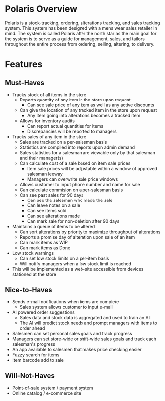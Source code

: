 # Polaris Overview

Polaris is a stock-tracking, ordering, alterations tracking, and sales tracking
system. This system has been designed with a mens wear sales retailer in mind. 
The system is called Polaris after the north star as the main goal for the system
is to serve as a guide for management, sales, and tailors throughout the entire
process from ordering, selling, altering, to delivery.

# Features

## Must-Haves

- Tracks stock of all items in the store
    - Reports quantity of any item in the store upon request
        - Can see sale price of any item as well as any active discounts
    - Can give the location of any tracked item in the store upon request
        - Any item going into alterations becomes a tracked item
    - Allows for inventory audits
        - Can report actual quantities for items
        - Discrepancies will be reported to managers
- Tracks sales of any item in the store
    - Sales are tracked on a per-salesman basis
    - Statistics are compiled into reports upon admin demand
    - Sales statistics for a salesman are viewable only by that salesman and their manager(s)
    - Can calculate cost of a sale based on item sale prices
        - Item sale prices will be adjustable within a window of approved salesman leeway
        - Managers can overwrite sale price windows
    - Allows customer to input phone number and name for sale
    - Can calculate commision on a per-salesman basis
    - Can see past sales for 90 days
        - Can see the salesman who made the sale
        - Can leave notes on a sale
        - Can see items sold
        - Can see alterations made
        - Can mark sale for non-deletion after 90 days
- Maintains a queue of items to be altered
    - Can sort alterations by priority to maximize throughput of alterations
    - Reports a promise day of alteration upon sale of an item
    - Can mark items as WIP
    - Can mark items as Done
- Low stock warnings
    - Can set low stock limits on a per-item basis
    - Will notify managers when a low stock limit is reached
- This will be implemented as a web-site accessible from devices stationed at the
store

## Nice-to-Haves

- Sends e-mail notifications when items are complete
    - Sales system allows customer to input e-mail
- AI powered order suggestions
    - Sales data and stock data is aggregated and used to train an AI
    - The AI will predict stock needs and prompt managers with items to order ahead
- Salesmen can set personal sales goals and track progress
- Managers can set store-wide or shift-wide sales goals and track each salesman's progress
- An app available to salesmen that makes price checking easier
- Fuzzy search for items
- Item barcode add to sale

## Will-Not-Haves

- Point-of-sale system / payment system
- Online catalog / e-commerce site
